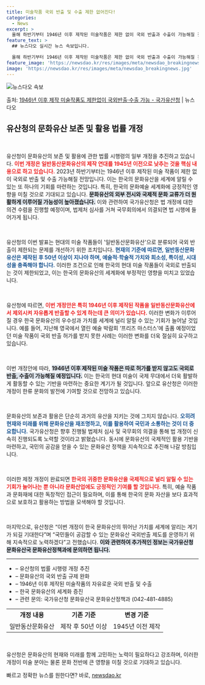```yaml
---
title: 미술작품 국외 반출 및 수출 제한 없어진다!
categories:
  - News
excerpt: >
  올해 하반기부터 1946년 이후 제작된 미술작품은 제한 없이 국외 반출과 수출이 가능해질 것으로 전망된다. …
feature_text: >
  ## 뉴스다오 실시간 뉴스 속보입니다.

  올해 하반기부터 1946년 이후 제작된 미술작품은 제한 없이 국외 반출과 수출이 가능해질 것으로 전망된다. …
feature_image: 'https://newsdao.kr/res/images/meta/newsdao_breakingnews.jpg'
image: 'https://newsdao.kr/res/images/meta/newsdao_breakingnews.jpg'
---
```


![뉴스다오 속보](https://newsdao.kr/res/images/meta/newsdao_breakingnews.jpg)

<p>출처: <a href="https://newsdao.kr/3902" rel="dofollow">1946년 이후 제작 미술작품도 제한없이 국외반출·수출 가능 - 국가유산청</a> | 뉴스다오</p>

<h2 data-ke-size="size26">유산청의 문화유산 보존 및 활용 법률 개정</h2>

<p data-ke-size="size16">&nbsp;</p>
유산청이 문화유산의 보존 및 활용에 관한 법률 시행령의 일부 개정을 추진하고 있습니다. <b><span style="color: #ee2323;">이번 개정은 일반동산문화유산의 제작 연대를 1945년 이전으로 낮추는 것을 핵심 내용으로 하고 있습니다.</span></b> 2023년 하반기부터는 1946년 이후 제작된 미술 작품이 제한 없이 국외로 반출 및 수출 가능해질 전망입니다. 이는 한국의 문화유산을 세계에 알릴 수 있는 또 하나의 기회를 마련하는 것입니다. 특히, 한국의 문화예술 세계화에 긍정적인 영향을 미칠 것으로 기대되고 있습니다. <b><span style="background-color: #21538527;">문화유산의 외부 전시와 국제적 문화 교류가 더 원활하게 이루어질 가능성이 높아졌습니다.</span></b> 이와 관련하여 국가유산청은 법 개정에 대한 의견 수렴을 진행할 예정이며, 법제처 심사를 거쳐 국무회의에서 의결되면 법 시행에 들어가게 됩니다.

<p data-ke-size="size16">&nbsp;</p>
유산청의 이번 발표는 현대의 미술 작품들이 '일반동산문화유산'으로 분류되어 국외 반출이 제한되는 문제를 개선하기 위한 조치입니다. <b><span style="color: #1a5490;">현재의 기준에 따르면, 일반동산문화유산은 제작된 후 50년 이상이 지나야 하며, 예술적·학술적 가치와 희소성, 특이성, 시대성을 충족해야 합니다.</span></b> 이러한 조건으로 인해 한국의 현대 미술 작품들이 국외로 반출되는 것이 제한되었고, 이는 한국의 문화유산의 세계화에 부정적인 영향을 미치고 있었습니다.

<p data-ke-size="size16">&nbsp;</p>
유산청에 따르면, <b><span style="color: #ee2323;">이번 개정안은 특히 1946년 이후 제작된 작품을 일반동산문화유산에서 제외시켜 자유롭게 반출할 수 있게 하는데 큰 의미가 있습니다.</span></b> 이러한 변화가 이루어질 경우 한국 문화유산의 우수성과 가치를 세계에 널리 알릴 수 있는 기회가 늘어날 것입니다. 예를 들어, 지난해 영국에서 열린 예술 박람회 ‘프리즈 마스터스’에 출품 예정이었던 미술 작품이 국외 반출 허가를 받지 못한 사례는 이러한 변화를 더욱 절실히 요구하고 있습니다.

<p data-ke-size="size16">&nbsp;</p>
이번 개정안에 따라, <b><span style="background-color: #21538527;">1946년 이후 제작된 미술 작품은 따로 허가를 받지 않고도 국외로 반출, 수출이 가능해질 예정입니다.</span></b> 이는 한국의 현대 미술이 국제 무대에서 더욱 활발하게 활동할 수 있는 기반을 마련하는 중요한 계기가 될 것입니다. 앞으로 유산청은 이러한 개정이 한류 문화의 발전에 기여할 것으로 전망하고 있습니다.

<p data-ke-size="size16">&nbsp;</p>
문화유산의 보존과 활용은 단순히 과거의 유산을 지키는 것에 그치지 않습니다. <b><span style="color: #1a5490;">오히려 현재와 미래를 위해 문화유산을 재조명하고, 이를 활용하여 국민과 소통하는 것이 더 중요합니다.</span></b> 국가유산청은 향후 진행될 법제처 심사 및 국무회의 의결을 통해 법 개정이 신속히 진행되도록 노력할 것이라고 밝혔습니다. 동시에 문화유산의 국제적인 활용 기반을 마련하고, 국민의 공감을 얻을 수 있는 문화유산 정책을 지속적으로 추진해 나갈 방침입니다.

<p data-ke-size="size16">&nbsp;</p>
이러한 제정 개정이 완료되면 <b><span style="color: #ee2323;">한국의 귀중한 문화유산을 국제적으로 널리 알릴 수 있는 기회가 늘어나는 뿐 아니라 문화산업에도 긍정적인 기여를 할 것입니다.</span></b> 특히, 예술 작품과 문화재에 대한 독창적인 접근이 필요하며, 이를 통해 한국의 문화 자산을 보다 효과적으로 보호하고 활용하는 방법을 모색해야 할 것입니다.

<p data-ke-size="size16">&nbsp;</p>
마지막으로, 유산청은 “이번 개정이 한국 문화유산의 뛰어난 가치를 세계에 알리는 계기가 되길 기대한다”며 “국민들이 공감할 수 있는 문화유산 국외반출 제도를 운영하기 위해 지속적으로 노력하겠다”고 전했습니다. <b><span style="background-color: #21538527;">이와 관련하여 추가적인 정보는 국가유산청 문화유산국 문화유산정책과에 문의하면 됩니다.</span></b>

<hr/>

<ul>
    <li>– 유산청의 법률 시행령 개정 추진</li>
    <li>– 문화유산의 국외 반출 규제 완화</li>
    <li>– 1946년 이후 제작된 미술작품의 자유로운 국외 반출 및 수출</li>
    <li>– 한국 문화유산의 세계화 증진</li>
    <li>– 관련 문의: 국가유산청 문화유산국 문화유산정책과 (042-481-4885)</li>
</ul>

<table style="width: 100%;">
    <tr>
        <td style="text-align: center; height: 17px;"><b>개정 내용</b></td>
        <td style="text-align: center; height: 17px;"><b>기존 기준</b></td>
        <td style="text-align: center; height: 17px;"><b>변경 기준</b></td>
    </tr>
    <tr>
        <td style="text-align: center; height: 17px;">일반동산문화유산</td>
        <td style="text-align: center; height: 17px;">제작 후 50년 이상</td>
        <td style="text-align: center; height: 17px;">1945년 이전 제작</td>
    </tr>
</table>

<p data-ke-size="size16">&nbsp;</p>  
유산청은 문화유산의 현재와 미래를 함께 고민하는 노력이 필요하다고 강조하며, 이러한 개정이 미술 분야는 물론 문화 전반에 큰 영향을 미칠 것으로 기대하고 있습니다. 

빠르고 정확한 뉴스를 원한다면? 바로, <a href="https://newsdao.kr" rel="dofollow">newsdao.kr</a>


